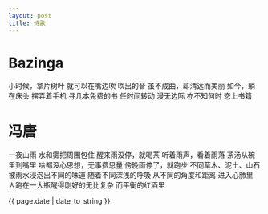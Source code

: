 ```yaml
---
layout: post
title: 诗歌
---
```


# Bazinga

小时候，拿片树叶
就可以在嘴边吹 
吹出的音 
虽不成曲，却清远而美丽 
如今，躺在床头 
摆弄着手机 
寻几本免费的书 
任时间转动 
漫无边际 
亦不知何时 
恋上书籍

# 冯唐

一夜山雨 
水和雾把周围包住 
醒来雨没停，就喝茶 
听着雨声，看着雨落 
茶汤从碗里到嘴里 
啥都没心思想，无事费思量 
傍晚雨停了，就跑步
不同草木、泥土、山石被雨水浸泡出不同的味道
随着不同深浅的呼吸
从不同的角度和距离
进入心肺里
人跑在一大瓶醒得刚好的无比复杂
而平衡的红酒里

<p>{{ page.date | date_to_string }}</p>

